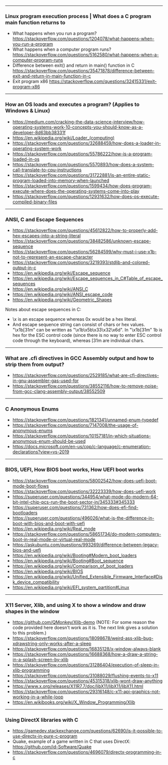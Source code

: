 ----
### Linux program execution process | What does a C program main function returns to

* What happens when you run a program? https://stackoverflow.com/questions/1204078/what-happens-when-you-run-a-program
* What happens when a computer program runs? https://stackoverflow.com/questions/5162580/what-happens-when-a-computer-program-runs
* Difference between exit() and return in main() function in C https://stackoverflow.com/questions/35471878/difference-between-exit-and-return-in-main-function-in-c
* Exit program x86 https://stackoverflow.com/questions/32415331/exit-program-x86
----
### How an OS loads and executes a program? (Applies to Windows & Linux)
* https://medium.com/cracking-the-data-science-interview/how-operating-systems-work-10-concepts-you-should-know-as-a-developer-8d63bb38331f
* https://en.wikipedia.org/wiki/Loader_(computing)
* https://stackoverflow.com/questions/32688459/how-does-a-loader-in-operating-system-work
* https://stackoverflow.com/questions/55786222/how-is-a-program-loaded-in-os
* https://stackoverflow.com/questions/5570893/how-does-a-system-call-translate-to-cpu-instructions
* https://stackoverflow.com/questions/31722881/is-an-entire-static-program-loaded-into-memory-when-launched
* https://stackoverflow.com/questions/1599434/how-does-program-execute-where-does-the-operating-systems-come-into-play
* https://stackoverflow.com/questions/12931632/how-does-os-execute-compiled-binary-files
----
### ANSI, C and Escape Sequences

* https://stackoverflow.com/questions/45612822/how-to-properly-add-hex-escapes-into-a-string-literal
* https://stackoverflow.com/questions/38482586/unknown-escape-sequence
* https://stackoverflow.com/questions/56284599/why-must-i-use-x1b-not-to-represent-an-escape-character
* https://stackoverflow.com/questions/3219393/stdlib-and-colored-output-in-c
* https://en.wikipedia.org/wiki/Escape_sequence
* https://en.wikipedia.org/wiki/Escape_sequences_in_C#Table_of_escape_sequences
* https://en.wikipedia.org/wiki/ANSI_C
* https://en.wikipedia.org/wiki/ANSI_escape_code
* https://en.wikipedia.org/wiki/Geometric_Shapes


Notes about escape sequences in C:
* \x is an escape sequence whereas 0x would be a hex literal.
* And escape sequence string can consist of chars or hex values. "\x1b[31m" can be written as "\x1b\x5b\x33\x32\x6d". In "\x1b[31m" 1b is hex for the ESC control code (since there is no way to enter ESC control code through the keyboard), whereas [31m are individual chars.
----
### What are .cfi directives in GCC Assembly output and how to strip them from output?
* https://stackoverflow.com/questions/2529185/what-are-cfi-directives-in-gnu-assembler-gas-used-for
* https://stackoverflow.com/questions/38552116/how-to-remove-noise-from-gcc-clang-assembly-output/38552509
----
### C Anonymous Enums
* https://stackoverflow.com/questions/1821341/unnamed-enum-typedef
* https://stackoverflow.com/questions/7147008/the-usage-of-anonymous-enums
* https://stackoverflow.com/questions/10157181/in-which-situations-anonymous-enum-should-be-used
* https://docs.microsoft.com/en-us/cpp/c-language/c-enumeration-declarations?view=vs-2019
---
### BIOS, UEFI, How BIOS boot works, How UEFI boot works
* https://stackoverflow.com/questions/58002542/how-does-uefi-boot-mode-boot-flows
* https://stackoverflow.com/questions/32223339/how-does-uefi-work
* https://superuser.com/questions/344954/what-mode-do-modern-64-bit-intel-chip-pcs-run-the-boot-sector-in/345333#345333
* https://superuser.com/questions/731362/how-does-efi-find-bootloaders
* https://superuser.com/questions/496026/what-is-the-difference-in-boot-with-bios-and-boot-with-uefi
* https://en.wikipedia.org/wiki/Real_mode
* https://stackoverflow.com/questions/58651734/do-modern-computers-boot-in-real-mode-or-virtual-real-mode
* https://askubuntu.com/questions/993269/difference-between-legacy-bios-and-uefi
* https://en.wikipedia.org/wiki/Booting#Modern_boot_loaders
* https://en.wikipedia.org/wiki/Booting#Boot_sequence
* https://en.wikipedia.org/wiki/Comparison_of_boot_loaders
* https://en.wikipedia.org/wiki/BIOS
* https://en.wikipedia.org/wiki/Unified_Extensible_Firmware_Interface#Disk_device_compatibility
* https://en.wikipedia.org/wiki/EFI_system_partition#Linux
----
### X11 Server, Xlib, and using X to show a window and draw shapes in the window
* https://github.com/QMonkey/Xlib-demo (NOTE: For some reason the code provided here doesn't work as it is. The next link gives a solution to this problem.)
* https://stackoverflow.com/questions/18098678/weird-ass-xlib-bug-xdrawstring-only-works-after-a-sleep
* https://stackoverflow.com/questions/16835128/x-window-always-blank
* https://stackoverflow.com/questions/16688368/how-a-draw-a-string-in-a-splash-screen-by-xlib
* https://stackoverflow.com/questions/31286404/execution-of-sleep-in-xlib-programming
* https://stackoverflow.com/questions/31088029/flushing-events-to-x11
* https://stackoverflow.com/questions/45315318/xlib-wont-draw-anything
* https://www.x.org/releases/X11R7.7/doc/libX11/libX11/libX11.html
* https://stackoverflow.com/questions/29316148/c-x11-api-graphics-not-working-in-a-while-loop
* https://en.wikibooks.org/wiki/X_Window_Programming/Xlib
----
### Using DirectX libraries with C
* https://gamedev.stackexchange.com/questions/62690/is-it-possible-to-use-directx-in-pure-c-program
* Quake, example of a game written in C that uses DirectX: https://github.com/id-Software/Quake
* https://stackoverflow.com/questions/4696079/directx-programming-in-c
